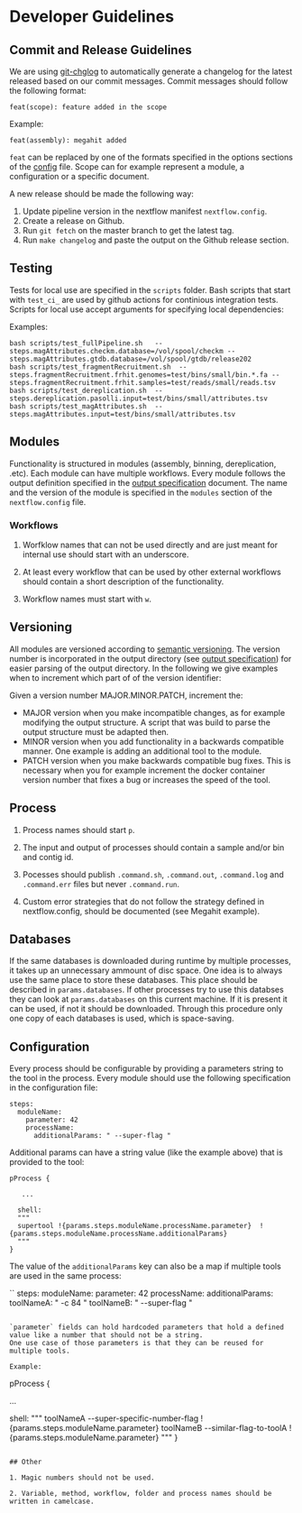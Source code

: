 # Developer Guidelines

## Commit and Release Guidelines

We are using [git-chglog](https://github.com/git-chglog/git-chglog) to automatically generate a changelog for the latest released based on our commit messages.
Commit messages should follow the following format:

```
feat(scope): feature added in the scope
```

Example:

```
feat(assembly): megahit added
```

`feat` can be replaced by one of the formats specified in the options sections of the [config](.chglog/config.yml) file.
Scope can for example represent a module, a configuration or a specific document.

A new release should be made the following way: 
1. Update pipeline version in the nextflow manifest `nextflow.config`.
2. Create a release on Github.
3. Run `git fetch` on the master branch to get the latest tag.
4. Run `make changelog` and paste the output on the Github release section.

## Testing

Tests for local use are specified in the `scripts` folder. Bash scripts that start with `test_ci_` are used by github actions for continious integration tests.
Scripts for local use accept arguments for specifying local dependencies:

Examples:
```
bash scripts/test_fullPipeline.sh   --steps.magAttributes.checkm.database=/vol/spool/checkm --steps.magAttributes.gtdb.database=/vol/spool/gtdb/release202
bash scripts/test_fragmentRecruitment.sh  --steps.fragmentRecruitment.frhit.genomes=test/bins/small/bin.*.fa --steps.fragmentRecruitment.frhit.samples=test/reads/small/reads.tsv 
bash scripts/test_dereplication.sh  --steps.dereplication.pasolli.input=test/bins/small/attributes.tsv
bash scripts/test_magAttributes.sh  --steps.magAttributes.input=test/bins/small/attributes.tsv
```

## Modules

Functionality is structured in modules (assembly, binning, dereplication, .etc). Each module can have multiple workflows.
Every module follows the output definition specified in the [output specification](specification.md)  document. The name and the version of the
module is specified in the `modules` section of the `nextflow.config` file.

### Workflows

1. Worfklow names that can not be used directly and are just meant for internal use should start with an underscore.

2. At least every workflow that can be used by other external workflows should contain a short description of the functionality. 

3. Workflow names must start with `w`. 

## Versioning

All modules are versioned according to [semantic versioning](https://semver.org/). The version number is incorporated in the output directory (see [output specification](specification.md)) 
for easier parsing of the output directory. In the following we give examples when to increment which part of of the version identifier:

Given a version number MAJOR.MINOR.PATCH, increment the:

  * MAJOR version when you make incompatible changes, as for example modifying the output structure. A script that was build to parse the output structure must be adapted then.
  * MINOR version when you add functionality in a backwards compatible manner. One example is adding an additional tool to the module. 
  * PATCH version when you make backwards compatible bug fixes. This is necessary when you for example increment the docker container version number that fixes a bug or increases the
    speed of the tool.

## Process

1. Process names should start `p`.

2. The input and output of processes should contain a sample and/or bin and contig id.

3. Pocesses should publish `.command.sh`, `.command.out`, `.command.log` and `.command.err` files but never `.command.run`.

4. Custom error strategies that do not follow the strategy defined in nextflow.config, should be documented (see Megahit example).

## Databases

If the same databases is downloaded during runtime by multiple processes, it takes up an unnecessary ammount of disc space.
One idea is to always use the same place to store these databases. This place should be described in `params.databases`.
If other processes try to use this databses they can look at `params.databases` on this current machine. 
If it is present it can be used, if not it should be downloaded. Through this procedure only one copy of each databases 
is used, which is space-saving.   

## Configuration

Every process should be configurable by providing a parameters string to the tool in the process.
Every module should use the following specification in the configuration file:

```
steps:
  moduleName:
    parameter: 42
    processName:
      additionalParams: " --super-flag "
```

Additional params can have a string value (like the example above) that is provided to the tool:

```
pProcess {

   ...

  shell:
  """
  supertool !{params.steps.moduleName.processName.parameter}  !{params.steps.moduleName.processName.additionalParams}
  """
}

```

The value of the `additionalParams` key can also be a map if multiple tools are used in the same process:

``
steps:
  moduleName:
    parameter: 42
    processName:
      additionalParams:
         toolNameA: " -c 84  "
         toolNameB: " --super-flag "
```

`parameter` fields can hold hardcoded parameters that hold a defined value like a number that should not be a string.
One use case of those parameters is that they can be reused for multiple tools.

Example:

```
pProcess {

   ...

  shell:
  """
  toolNameA --super-specific-number-flag !{params.steps.moduleName.parameter}
  toolNameB --similar-flag-to-toolA !{params.steps.moduleName.parameter} 
  """
}

```

## Other

1. Magic numbers should not be used.

2. Variable, method, workflow, folder and process names should be written in camelcase.

